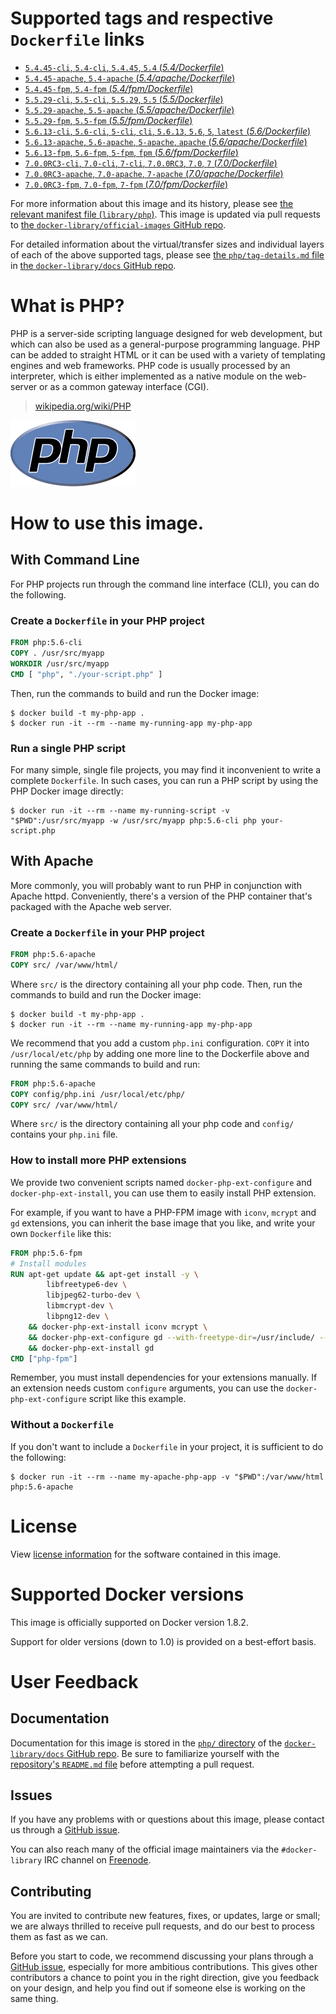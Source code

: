 # Supported tags and respective `Dockerfile` links

-	[`5.4.45-cli`, `5.4-cli`, `5.4.45`, `5.4` (*5.4/Dockerfile*)](https://github.com/docker-library/php/blob/cf1e938f3721632443e01734bcfcbcf1160ea539/5.4/Dockerfile)
-	[`5.4.45-apache`, `5.4-apache` (*5.4/apache/Dockerfile*)](https://github.com/docker-library/php/blob/cf1e938f3721632443e01734bcfcbcf1160ea539/5.4/apache/Dockerfile)
-	[`5.4.45-fpm`, `5.4-fpm` (*5.4/fpm/Dockerfile*)](https://github.com/docker-library/php/blob/cf1e938f3721632443e01734bcfcbcf1160ea539/5.4/fpm/Dockerfile)
-	[`5.5.29-cli`, `5.5-cli`, `5.5.29`, `5.5` (*5.5/Dockerfile*)](https://github.com/docker-library/php/blob/cf1e938f3721632443e01734bcfcbcf1160ea539/5.5/Dockerfile)
-	[`5.5.29-apache`, `5.5-apache` (*5.5/apache/Dockerfile*)](https://github.com/docker-library/php/blob/cf1e938f3721632443e01734bcfcbcf1160ea539/5.5/apache/Dockerfile)
-	[`5.5.29-fpm`, `5.5-fpm` (*5.5/fpm/Dockerfile*)](https://github.com/docker-library/php/blob/cf1e938f3721632443e01734bcfcbcf1160ea539/5.5/fpm/Dockerfile)
-	[`5.6.13-cli`, `5.6-cli`, `5-cli`, `cli`, `5.6.13`, `5.6`, `5`, `latest` (*5.6/Dockerfile*)](https://github.com/docker-library/php/blob/cf1e938f3721632443e01734bcfcbcf1160ea539/5.6/Dockerfile)
-	[`5.6.13-apache`, `5.6-apache`, `5-apache`, `apache` (*5.6/apache/Dockerfile*)](https://github.com/docker-library/php/blob/cf1e938f3721632443e01734bcfcbcf1160ea539/5.6/apache/Dockerfile)
-	[`5.6.13-fpm`, `5.6-fpm`, `5-fpm`, `fpm` (*5.6/fpm/Dockerfile*)](https://github.com/docker-library/php/blob/cf1e938f3721632443e01734bcfcbcf1160ea539/5.6/fpm/Dockerfile)
-	[`7.0.0RC3-cli`, `7.0-cli`, `7-cli`, `7.0.0RC3`, `7.0`, `7` (*7.0/Dockerfile*)](https://github.com/docker-library/php/blob/5b0e536d2007e886f65856f319dc36fd5c011c79/7.0/Dockerfile)
-	[`7.0.0RC3-apache`, `7.0-apache`, `7-apache` (*7.0/apache/Dockerfile*)](https://github.com/docker-library/php/blob/5b0e536d2007e886f65856f319dc36fd5c011c79/7.0/apache/Dockerfile)
-	[`7.0.0RC3-fpm`, `7.0-fpm`, `7-fpm` (*7.0/fpm/Dockerfile*)](https://github.com/docker-library/php/blob/5b0e536d2007e886f65856f319dc36fd5c011c79/7.0/fpm/Dockerfile)

For more information about this image and its history, please see [the relevant manifest file (`library/php`)](https://github.com/docker-library/official-images/blob/master/library/php). This image is updated via pull requests to [the `docker-library/official-images` GitHub repo](https://github.com/docker-library/official-images).

For detailed information about the virtual/transfer sizes and individual layers of each of the above supported tags, please see [the `php/tag-details.md` file](https://github.com/docker-library/docs/blob/master/php/tag-details.md) in [the `docker-library/docs` GitHub repo](https://github.com/docker-library/docs).

# What is PHP?

PHP is a server-side scripting language designed for web development, but which can also be used as a general-purpose programming language. PHP can be added to straight HTML or it can be used with a variety of templating engines and web frameworks. PHP code is usually processed by an interpreter, which is either implemented as a native module on the web-server or as a common gateway interface (CGI).

> [wikipedia.org/wiki/PHP](http://en.wikipedia.org/wiki/PHP)

![logo](https://raw.githubusercontent.com/docker-library/docs/master/php/logo.png)

# How to use this image.

## With Command Line

For PHP projects run through the command line interface (CLI), you can do the following.

### Create a `Dockerfile` in your PHP project

```dockerfile
FROM php:5.6-cli
COPY . /usr/src/myapp
WORKDIR /usr/src/myapp
CMD [ "php", "./your-script.php" ]
```

Then, run the commands to build and run the Docker image:

```console
$ docker build -t my-php-app .
$ docker run -it --rm --name my-running-app my-php-app
```

### Run a single PHP script

For many simple, single file projects, you may find it inconvenient to write a complete `Dockerfile`. In such cases, you can run a PHP script by using the PHP Docker image directly:

```console
$ docker run -it --rm --name my-running-script -v "$PWD":/usr/src/myapp -w /usr/src/myapp php:5.6-cli php your-script.php
```

## With Apache

More commonly, you will probably want to run PHP in conjunction with Apache httpd. Conveniently, there's a version of the PHP container that's packaged with the Apache web server.

### Create a `Dockerfile` in your PHP project

```dockerfile
FROM php:5.6-apache
COPY src/ /var/www/html/
```

Where `src/` is the directory containing all your php code. Then, run the commands to build and run the Docker image:

```console
$ docker build -t my-php-app .
$ docker run -it --rm --name my-running-app my-php-app
```

We recommend that you add a custom `php.ini` configuration. `COPY` it into `/usr/local/etc/php` by adding one more line to the Dockerfile above and running the same commands to build and run:

```dockerfile
FROM php:5.6-apache
COPY config/php.ini /usr/local/etc/php/
COPY src/ /var/www/html/
```

Where `src/` is the directory containing all your php code and `config/` contains your `php.ini` file.

### How to install more PHP extensions

We provide two convenient scripts named `docker-php-ext-configure` and `docker-php-ext-install`, you can use them to easily install PHP extension.

For example, if you want to have a PHP-FPM image with `iconv`, `mcrypt` and `gd` extensions, you can inherit the base image that you like, and write your own `Dockerfile` like this:

```dockerfile
FROM php:5.6-fpm
# Install modules
RUN apt-get update && apt-get install -y \
        libfreetype6-dev \
        libjpeg62-turbo-dev \
        libmcrypt-dev \
        libpng12-dev \
    && docker-php-ext-install iconv mcrypt \
    && docker-php-ext-configure gd --with-freetype-dir=/usr/include/ --with-jpeg-dir=/usr/include/ \
    && docker-php-ext-install gd
CMD ["php-fpm"]
```

Remember, you must install dependencies for your extensions manually. If an extension needs custom `configure` arguments, you can use the `docker-php-ext-configure` script like this example.

### Without a `Dockerfile`

If you don't want to include a `Dockerfile` in your project, it is sufficient to do the following:

```console
$ docker run -it --rm --name my-apache-php-app -v "$PWD":/var/www/html php:5.6-apache
```

# License

View [license information](http://php.net/license/) for the software contained in this image.

# Supported Docker versions

This image is officially supported on Docker version 1.8.2.

Support for older versions (down to 1.0) is provided on a best-effort basis.

# User Feedback

## Documentation

Documentation for this image is stored in the [`php/` directory](https://github.com/docker-library/docs/tree/master/php) of the [`docker-library/docs` GitHub repo](https://github.com/docker-library/docs). Be sure to familiarize yourself with the [repository's `README.md` file](https://github.com/docker-library/docs/blob/master/README.md) before attempting a pull request.

## Issues

If you have any problems with or questions about this image, please contact us through a [GitHub issue](https://github.com/docker-library/php/issues).

You can also reach many of the official image maintainers via the `#docker-library` IRC channel on [Freenode](https://freenode.net).

## Contributing

You are invited to contribute new features, fixes, or updates, large or small; we are always thrilled to receive pull requests, and do our best to process them as fast as we can.

Before you start to code, we recommend discussing your plans through a [GitHub issue](https://github.com/docker-library/php/issues), especially for more ambitious contributions. This gives other contributors a chance to point you in the right direction, give you feedback on your design, and help you find out if someone else is working on the same thing.
